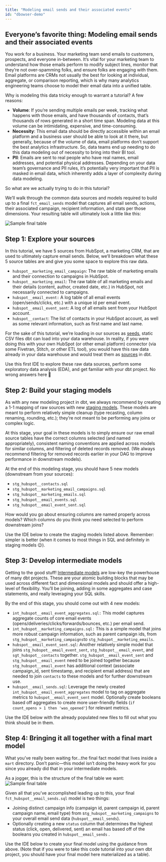 ```yaml
---
title: "Modeling email sends and their associated events"
id: "dbowser-demo"
---
```


## Everyone’s favorite thing: Modeling email sends and their associated events

You work for a business. Your marketing team send emails to customers, prospects, and everyone in-between. It’s vital for your marketing team to understand how those emails perform to modify subject lines, monitor that they’re not over-spamming folks, and ensure folks are engaging with them. Email platforms are CRMs not usually the best for looking at individual, aggregate, or comparison reporting, which is why many analytics engineering teams choose to model their email data into a unified table.

Why is modeling this data tricky enough to warrant a tutorial? A few reasons:

- **Volume**: If you’re sending multiple emails per week, tracking what happens with those emails, and have thousands of contacts, that’s thousands of rows generated in a short time span. Modeling data at this volume can be intimidating, expensive, and time-consuming.
- **Necessity**: This email data should be directly accessible within an email platform and a business user should be able to look at it there, but generally, because of the volume of data, email platforms don’t support the best analytics infrastructure. So, data teams end up needing to do this data modeling out of necessity to bring into their BI tool.
- **PII**: Emails are sent to real people who have real names, email addresses, and potential physical addresses. Depending on your data team’s governance and PII rules, it’s potentially very important that PII is masked in email data, which inherently adds a layer of complexity during data modeling.

So what are we actually trying to do in this tutorial?

We’ll walk through the common data sources and models required to build up to a final `fct_email_sends` model that captures all email sends, actions, their associated campaign, recipient information, and stats per those dimensions. Your resulting table will ultimately look a little like this:

![Sample  final table](/img/sample_email_data.png)

## Step 1: Explore your sources
In this tutorial, we have 5 sources from HubSpot, a marketing CRM, that are used to ultimately capture email sends. Below, we’ll breakdown what these 5 source tables are and give you some space to explore this raw data.

- `hubspot__marketing_email_campaign`: The raw table of marketing emails and their connection to campaigns in HubSpot.
- `hubspot__marketing_email`: The raw table of all marketing emails and their details (content, author, created date, etc.) in HubSpot, not necessarily connected to campaigns.
- `hubspot__email_event:` A log table of all email events (open/sends/clicks, etc.) with a unique id per email event.
- `hubspot__email_event_sent`: A log of all emails sent from your HubSpot account.
- `hubspot__contact`: The list of contacts in your HubSpot account, as well as some relevant information, such as first name and last name.

For the sake of this tutorial, we’re loading in our sources as [seeds](https://docs.getdbt.com/docs/build/seeds), static CSV files dbt can load into your data warehouse. In reality, if you were doing this with your own HubSpot (or other email platform) connector (via some Fivetran, Stitch, or other ETL tool), you would have this raw data already in your data warehouse and would treat them as [sources](https://docs.getdbt.com/docs/build/sources) in dbt.

Use this first IDE to explore these raw data sources, perform some exploratory data analysis (EDA), and get familiar with your dbt project. No wrong answers here 🙂

<dbtEditor project="jaffle_shop" />

<dbtEditor project="dbt_sample_project" />

## Step 2: Build your staging models

As with any new modeling project in dbt, we always recommend by creating a 1-1 mapping of raw sources with new [staging models](https://docs.getdbt.com/guides/best-practices/how-we-structure/2-staging). These models are meant to perform relatively simple cleanup (type recasting, column renaming, rounding, etc.); they’re not meant to be performing any joins or complex logic.

At this stage, your goal in these models is to simply ensure our raw email source tables have the correct columns selected (and named appropriately), consistent naming conventions are applied across models for similar columns, and filtering of deleted records removed. (We always recommend filtering for removed records earlier in your DAG to improve performance in downstream models).

At the end of this modeling stage, you should have 5 new models (downstream from your sources):

- `stg_hubspot__contacts.sql`
- `stg_hubspot__marketing_email_campaigns.sql`
- `stg_hubspot__marketing_emails.sql`
- `stg_hubspot__email_events.sql`
- `stg_hubspot__email_event_sent.sql`

How would you go about ensuring columns are named properly across models? Which columns do you think you need selected to perform downstream joins?

Use the IDE below to create the staging models listed above. Remember: simpler is better (when it comes to most things in SQL and definitely in staging models 😉).

## Step 3: Develop intermediate models
Getting to the good stuff! [Intermediate models](https://docs.getdbt.com/guides/best-practices/how-we-structure/3-intermediate) are low-key the powerhouse of many dbt projects. These are your atomic building blocks that may be used across different fact and dimensional models and should offer a high-level of flexibility. You’ll be joining, adding in some aggregates and case statements, and really leveraging your SQL skills.

By the end of this stage, you should come out with 4 new models:

- `int_hubspot__email_event_aggregates.sql:` This model captures aggregate counts of core email events (opens/deliveries/clicks/forwards/bounces, etc.) per email send.
- `int_hubspot__marketing_campaigns.sql:` This is a simple model that joins more robust campaign information, such as parent campaign ids, from `stg_hubspot__marketing_campaigns`to `stg_hubspot__marketing_emails`.
- `hubspot__email_event_sent.sql`: Another relatively simple model that joins `stg_hubspot__email_event_sent`, `stg_hubspot__email_event`, and `sgt_hubspot__contacts` together. `stg_hubspot__email_event_sent` and `stg_hubspot__email_event` need to be joined together because `stg_hubspot__email_event` has additional context (associate campaign_id, sent timestamp, and recipient email address) that are needed to join `contacts` to these models and for further downstream use.
- `hubspot__email_sends.sql`: Leverage the newly created `int_hubspot__email_event_aggregates` model to tag on aggregate metrics to `hubspot__email_event_sent` model. Optionally create booleans based off aggregates to create more user-friendly fields (`if count_opens > 1 then 'was_opened'`) for relevant metrics.

Use the IDE below with the already populated new files to fill out what you think should be in them.

## Step 4: Bringing it all together with a final mart model

What you’ve really been waiting for…the final fact model that lives inside a `mart` directory. Don’t panic—this model isn’t doing the heavy work for you since you already did that in your intermediate models. 

As a jogger, this is the structure of the final table we want:
![Sample  final table](/img/sample_email_data.png)

Given all that you’ve accomplished leading up to this, your final `fct_hubspot__email_sends.sql` model is two things:

- Joining distinct campaign info (campaign id, parent campaign id, parent campaign name, email type) from s`tg_hubspot__marketing_campaigns` to your overall email send data (`hubspot__email_sends`).
- Optionally creating a new `status` column that determines the highest status (click, open, delivered, sent) an email has based off of the booleans you created in `hubspot__email_sends` .

Use the IDE below to create your final model using the guidance from above. (Note that if you were to take this code tutorial into your own dbt project, you should have your final model here materialized as a table).
